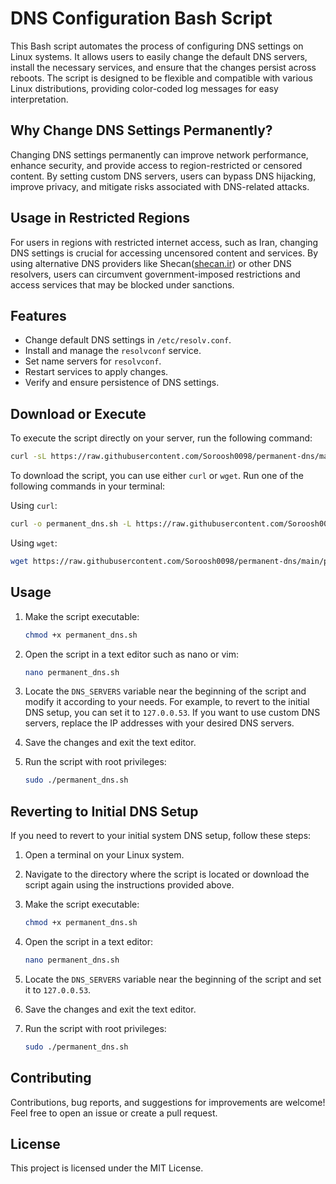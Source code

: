 # DNS Configuration Bash Script

This Bash script automates the process of configuring DNS settings on Linux systems. It allows users to easily change the default DNS servers, install the necessary services, and ensure that the changes persist across reboots. The script is designed to be flexible and compatible with various Linux distributions, providing color-coded log messages for easy interpretation.

## Why Change DNS Settings Permanently?

Changing DNS settings permanently can improve network performance, enhance security, and provide access to region-restricted or censored content. By setting custom DNS servers, users can bypass DNS hijacking, improve privacy, and mitigate risks associated with DNS-related attacks.

## Usage in Restricted Regions

For users in regions with restricted internet access, such as Iran, changing DNS settings is crucial for accessing uncensored content and services. By using alternative DNS providers like Shecan([shecan.ir](https://shecan.ir/)) or other DNS resolvers, users can circumvent government-imposed restrictions and access services that may be blocked under sanctions.

## Features

- Change default DNS settings in `/etc/resolv.conf`.
- Install and manage the `resolvconf` service.
- Set name servers for `resolvconf`.
- Restart services to apply changes.
- Verify and ensure persistence of DNS settings.

## Download or Execute
To execute the script directly on your server, run the following command:

```bash
curl -sL https://raw.githubusercontent.com/Soroosh0098/permanent-dns/main/permanent_dns.sh | sudo bash
```

To download the script, you can use either `curl` or `wget`. Run one of the following commands in your terminal:

Using `curl`:
```bash
curl -o permanent_dns.sh -L https://raw.githubusercontent.com/Soroosh0098/permanent-dns/main/permanent_dns.sh
```
Using `wget`:
```bash
wget https://raw.githubusercontent.com/Soroosh0098/permanent-dns/main/permanent_dns.sh -O permanent_dns.sh
```
Usage
-----

1. Make the script executable:

    ```bash
    chmod +x permanent_dns.sh
    ```

2. Open the script in a text editor such as nano or vim:

    ```bash
    nano permanent_dns.sh
    ```

3. Locate the `DNS_SERVERS` variable near the beginning of the script and modify it according to your needs. For example, to revert to the initial DNS setup, you can set it to `127.0.0.53`. If you want to use custom DNS servers, replace the IP addresses with your desired DNS servers.

4. Save the changes and exit the text editor.

5. Run the script with root privileges:

    ```bash
    sudo ./permanent_dns.sh
    ```

Reverting to Initial DNS Setup
------------------------------

If you need to revert to your initial system DNS setup, follow these steps:

1. Open a terminal on your Linux system.

2. Navigate to the directory where the script is located or download the script again using the instructions provided above.

3. Make the script executable:

    ```bash
    chmod +x permanent_dns.sh
    ```

4. Open the script in a text editor:

    ```bash
    nano permanent_dns.sh
    ```

5. Locate the `DNS_SERVERS` variable near the beginning of the script and set it to `127.0.0.53`.

6. Save the changes and exit the text editor.

7. Run the script with root privileges:

    ```bash
    sudo ./permanent_dns.sh
    ```
    
## Contributing

Contributions, bug reports, and suggestions for improvements are welcome! Feel free to open an issue or create a pull request.

## License

This project is licensed under the MIT License.
